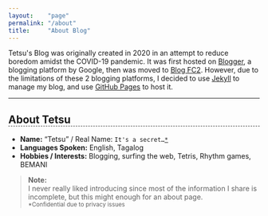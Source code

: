 ```yaml
---
layout:    "page"
permalink: "/about"
title:     "About Blog"
---
```


<p>Tetsu's Blog was originally created in 2020 in an attempt to reduce boredom amidst the COVID-19 pandemic. It was first hosted on <a href="https://blogger.com">Blogger</a>, a blogging platform by Google, then was moved to <a href="https://blog.fc2.com">Blog FC2</a>. However, due to the limitations of these 2 blogging platforms, I decided to use <a href="https://github.com/jekyll/jekyll">Jekyll</a> to manage my blog, and use <a href="https://pages.github.com">GitHub Pages</a> to host it.</p>

<hr>

<h2 class="heading">About Tetsu</h2>

<ul>
    <li><strong>Name:</strong> “Tetsu” / Real Name: <code class="inline">It's a secret…<a href="#notice1">*</a></code></li>
    <li><strong>Languages Spoken:</strong> English, Tagalog</li>
    <li><strong>Hobbies / Interests:</strong> Blogging, surfing the web, Tetris, Rhythm games, BEMANI</li>
</ul>

<blockquote>
    <p>
        <strong>Note:</strong><br>
        I never really liked introducing since most of the information I share is incomplete, but this might enough for an about page.
        <br>
        <sub id="notice1">*Confidential due to privacy issues</sub>
    </p>
</blockquote>

<style>
    .heading {
        border-bottom: 1px dashed #3D3D3D;
    }
</style>